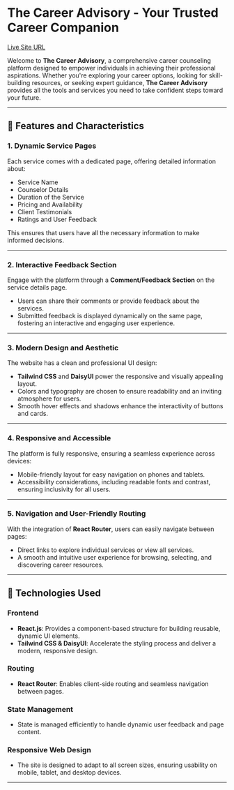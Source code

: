 # The Career Advisory - Your Trusted Career Companion

[Live Site URL](https://the-career-advisory.web.app/)  

Welcome to **The Career Advisory**, a comprehensive career counseling platform designed to empower individuals in achieving their professional aspirations. Whether you're exploring your career options, looking for skill-building resources, or seeking expert guidance, **The Career Advisory** provides all the tools and services you need to take confident steps toward your future.

---

## 🌟 Features and Characteristics

### 1. **Dynamic Service Pages**  
Each service comes with a dedicated page, offering detailed information about:  
- Service Name  
- Counselor Details  
- Duration of the Service  
- Pricing and Availability  
- Client Testimonials  
- Ratings and User Feedback  

This ensures that users have all the necessary information to make informed decisions.  

---

### 2. **Interactive Feedback Section**  
Engage with the platform through a **Comment/Feedback Section** on the service details page.  
- Users can share their comments or provide feedback about the services.  
- Submitted feedback is displayed dynamically on the same page, fostering an interactive and engaging user experience.  

---

### 3. **Modern Design and Aesthetic**  
The website has a clean and professional UI design:  
- **Tailwind CSS** and **DaisyUI** power the responsive and visually appealing layout.  
- Colors and typography are chosen to ensure readability and an inviting atmosphere for users.  
- Smooth hover effects and shadows enhance the interactivity of buttons and cards.  

---

### 4. **Responsive and Accessible**  
The platform is fully responsive, ensuring a seamless experience across devices:  
- Mobile-friendly layout for easy navigation on phones and tablets.  
- Accessibility considerations, including readable fonts and contrast, ensuring inclusivity for all users.  

---

### 5. **Navigation and User-Friendly Routing**  
With the integration of **React Router**, users can easily navigate between pages:  
- Direct links to explore individual services or view all services.  
- A smooth and intuitive user experience for browsing, selecting, and discovering career resources.  

---

## 🚀 Technologies Used

### **Frontend**  
- **React.js**: Provides a component-based structure for building reusable, dynamic UI elements.  
- **Tailwind CSS & DaisyUI**: Accelerate the styling process and deliver a modern, responsive design.  

### **Routing**  
- **React Router**: Enables client-side routing and seamless navigation between pages.  

### **State Management**  
- State is managed efficiently to handle dynamic user feedback and page content.  

### **Responsive Web Design**  
- The site is designed to adapt to all screen sizes, ensuring usability on mobile, tablet, and desktop devices.  

---
